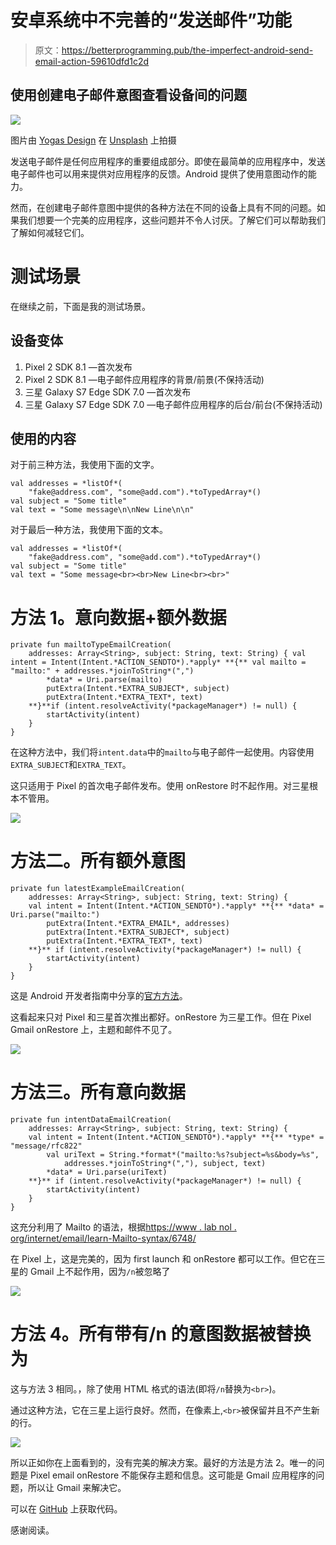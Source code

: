 # 安卓系统中不完善的“发送邮件”功能

> 原文：<https://betterprogramming.pub/the-imperfect-android-send-email-action-59610dfd1c2d>

## 使用创建电子邮件意图查看设备间的问题

![](img/7e5766b9e858bdc80b952fe6a1f03bd9.png)

图片由 [Yogas Design](https://unsplash.com/@yogasdesign) 在 [Unsplash](https://unsplash.com/photos/J6Qn9sE4aKM) 上拍摄

发送电子邮件是任何应用程序的重要组成部分。即使在最简单的应用程序中，发送电子邮件也可以用来提供对应用程序的反馈。Android 提供了使用意图动作的能力。

然而，在创建电子邮件意图中提供的各种方法在不同的设备上具有不同的问题。如果我们想要一个完美的应用程序，这些问题并不令人讨厌。了解它们可以帮助我们了解如何减轻它们。

# 测试场景

在继续之前，下面是我的测试场景。

## 设备变体

1.  Pixel 2 SDK 8.1 —首次发布
2.  Pixel 2 SDK 8.1 —电子邮件应用程序的背景/前景(不保持活动)
3.  三星 Galaxy S7 Edge SDK 7.0 —首次发布
4.  三星 Galaxy S7 Edge SDK 7.0 —电子邮件应用程序的后台/前台(不保持活动)

## 使用的内容

对于前三种方法，我使用下面的文字。

```
val addresses = *listOf*(
    "fake@address.com", "some@add.com").*toTypedArray*()
val subject = "Some title"
val text = "Some message\n\nNew Line\n\n"
```

对于最后一种方法，我使用下面的文本。

```
val addresses = *listOf*(
    "fake@address.com", "some@add.com").*toTypedArray*()
val subject = "Some title"
val text = "Some message<br><br>New Line<br><br>"
```

# 方法 1。意向数据+额外数据

```
private fun mailtoTypeEmailCreation(
    addresses: Array<String>, subject: String, text: String) { val intent = Intent(Intent.*ACTION_SENDTO*).*apply* **{** val mailto = "mailto:" + addresses.*joinToString*(",")
        *data* = Uri.parse(mailto)
        putExtra(Intent.*EXTRA_SUBJECT*, subject)
        putExtra(Intent.*EXTRA_TEXT*, text)
    **}**if (intent.resolveActivity(*packageManager*) != null) {
        startActivity(intent)
    }
}
```

在这种方法中，我们将`intent.data`中的`mailto`与电子邮件一起使用。内容使用`EXTRA_SUBJECT`和`EXTRA_TEXT`。

这只适用于 Pixel 的首次电子邮件发布。使用 onRestore 时不起作用。对三星根本不管用。

![](img/ffa623100a5e05e7e477f58bdc3a52a5.png)

# 方法二。所有额外意图

```
private fun latestExampleEmailCreation(
    addresses: Array<String>, subject: String, text: String) {
    val intent = Intent(Intent.*ACTION_SENDTO*).*apply* **{** *data* = Uri.parse("mailto:")
        putExtra(Intent.*EXTRA_EMAIL*, addresses)
        putExtra(Intent.*EXTRA_SUBJECT*, subject)
        putExtra(Intent.*EXTRA_TEXT*, text)
    **}** if (intent.resolveActivity(*packageManager*) != null) {
        startActivity(intent)
    }
}
```

这是 Android 开发者指南中分享的[官方方法](https://developer.android.com/guide/components/intents-common)。

这看起来只对 Pixel 和三星首次推出都好。onRestore 为三星工作。但在 Pixel Gmail onRestore 上，主题和邮件不见了。

![](img/4744972f7d8585ed4a2dc2c969fc133c.png)

# 方法三。所有意向数据

```
private fun intentDataEmailCreation(
    addresses: Array<String>, subject: String, text: String) {
    val intent = Intent(Intent.*ACTION_SENDTO*).*apply* **{** *type* = "message/rfc822"
        val uriText = String.*format*("mailto:%s?subject=%s&body=%s",
            addresses.*joinToString*(","), subject, text)
        *data* = Uri.parse(uriText)
    **}** if (intent.resolveActivity(*packageManager*) != null) {
        startActivity(intent)
    }
}
```

这充分利用了 Mailto 的语法，根据[https://www . lab nol . org/internet/email/learn-Mailto-syntax/6748/](https://www.labnol.org/internet/email/learn-mailto-syntax/6748/)

在 Pixel 上，这是完美的，因为 first launch 和 onRestore 都可以工作。但它在三星的 Gmail 上不起作用，因为`/n`被忽略了

![](img/a5d382db02bb40bb009e0b070981a92e.png)

# 方法 4。所有带有/n 的意图数据被替换为

这与方法 3 相同。，除了使用 HTML 格式的语法(即将`/n`替换为`<br>`)。

通过这种方法，它在三星上运行良好。然而，在像素上,`<br>`被保留并且不产生新的行。

![](img/75f7102f5fcbfa530c1cf1fa44ae739a.png)

所以正如你在上面看到的，没有完美的解决方案。最好的方法是方法 2。唯一的问题是 Pixel email onRestore 不能保存主题和信息。这可能是 Gmail 应用程序的问题，所以让 Gmail 来解决它。

可以在 [GitHub](https://github.com/elye/demo_android_email_action_intent) 上获取代码。

感谢阅读。
